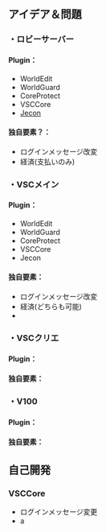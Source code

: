 ## アイデア＆問題


### ・ロビーサーバー

#### Plugin：
* WorldEdit
* WorldGuard
* CoreProtect
* VSCCore
* [Jecon](https://github.com/HimaJyun/Jecon)
#### 独自要素？：  
* ログインメッセージ改変
* 経済(支払いのみ)


### ・VSCメイン

#### Plugin：  
* WorldEdit
* WorldGuard
* CoreProtect
* VSCCore
* Jecon
#### 独自要素：
* ログインメッセージ改変
* 経済(どちらも可能)
* 


### ・VSCクリエ

#### Plugin：  

#### 独自要素：  


### ・V100

#### Plugin：  

#### 独自要素：  


## 自己開発  
###  VSCCore
* ログインメッセージ変更
* a